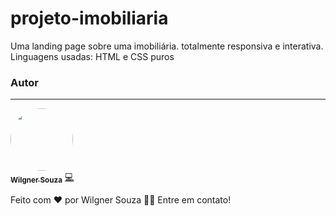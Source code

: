 # projeto-imobiliaria
Uma landing page sobre uma imobiliária. totalmente responsiva e interativa.</br>
Linguagens usadas: HTML e CSS puros

### Autor
---

<a href="https://blog.rocketseat.com.br/author/thiago/">
 <img style="border-radius: 50%;" src="https://avatars.githubusercontent.com/showtimewill97" width="100px;" alt=""/>
 <br />
 <sub><b>Wilgner Souza</b></sub></a> <a href="https://blog.rocketseat.com.br/author/thiago//" title="Danki Code">💻</a>


Feito com ❤️ por Wilgner Souza 👋🏽 Entre em contato!

